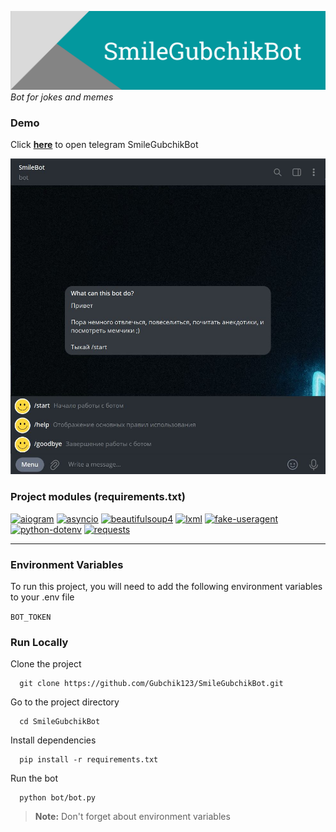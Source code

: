 <a href="http://t.me/SmileGubchikBot" target="_blank"><img title="SmileGubchikBot" alt="Header image" src="./md_images/SmileGubchikBot.png"></a>
_Bot for jokes and memes_

### Demo

Click **<a href="http://t.me/SmileGubchikBot" target="_blank">here</a>** to open telegram SmileGubchikBot

<img title="Demo" alt="Demo image" src="./md_images/demo.jpg">

### Project modules (requirements.txt)

<a href='https://pypi.org/project/aiogram'><img alt='aiogram' src='https://img.shields.io/pypi/v/aiogram?label=aiogram&color=blue'></a> <a href='https://pypi.org/project/asyncio'><img alt='asyncio' src='https://img.shields.io/pypi/v/asyncio?label=asyncio&color=blue'></a> <a href='https://pypi.org/project/beautifulsoup4'><img alt='beautifulsoup4' src='https://img.shields.io/pypi/v/beautifulsoup4?label=beautifulsoup4&color=blue'></a> <a href='https://pypi.org/project/lxml'><img alt='lxml' src='https://img.shields.io/pypi/v/lxml?label=lxml&color=blue'></a> <a href='https://pypi.org/project/fake-useragent'><img alt='fake-useragent' src='https://img.shields.io/pypi/v/fake-useragent?label=fake-useragent&color=blue'></a> <a href='https://pypi.org/project/python-dotenv'><img alt='python-dotenv' src='https://img.shields.io/pypi/v/python-dotenv?label=python-dotenv&color=blue'></a> <a href='https://pypi.org/project/requests'><img alt='requests' src='https://img.shields.io/pypi/v/requests?label=requests&color=blue'></a> 

---

### Environment Variables

To run this project, you will need to add the following environment variables to your .env file

`BOT_TOKEN`

### Run Locally

Clone the project

```
  git clone https://github.com/Gubchik123/SmileGubchikBot.git
```

Go to the project directory

```
  cd SmileGubchikBot
```

Install dependencies

```
  pip install -r requirements.txt
```

Run the bot

```
  python bot/bot.py
```

> **Note:** Don't forget about environment variables
